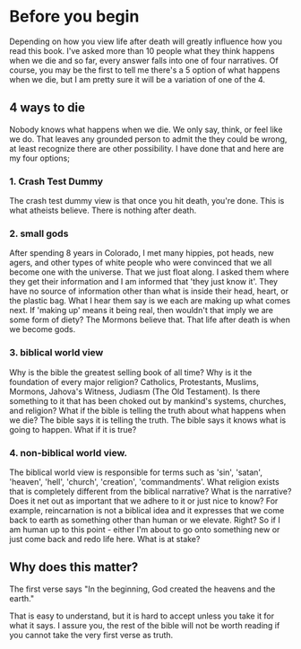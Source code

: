 # Before you begin

Depending on how you view life after death will greatly influence how you read this book. I've asked more than 10 people what they think happens when we die and so far, every answer falls into one of four narratives. Of course, you may be the first to tell me there's a 5 option of what happens when we die, but I am pretty sure it will be a variation of one of the 4.

## 4 ways to die

Nobody knows what happens when we die. We only say, think, or feel like we do. That leaves any grounded person to admit the they could be wrong, at least recognize there are other possibility. I have done that and here are my four options;

### 1. Crash Test Dummy

The crash test dummy view is that once you hit death, you're done. This is what atheists believe. There is nothing after death.

### 2. small gods

After spending 8 years in Colorado, I met many hippies, pot heads, new agers, and other types of white people who were convinced that we all become one with the universe. That we just float along. I asked them where they get their information and I am informed that 'they just know it'. They have no source of information other than what is inside their head, heart, or the plastic bag. What I hear them say is we each are making up what comes next. If 'making up' means it being real, then wouldn't that imply we are some form of diety? The Mormons believe that. That life after death is when we become gods.

### 3. biblical world view

Why is the bible the greatest selling book of all time? Why is it the foundation of every major religion? Catholics, Protestants, Muslims, Mormons, Jahova's Witness, Judiasm (The Old Testament). Is there something to it that has been choked out by mankind's systems, churches, and religion? What if the bible is telling the truth about what happens when we die? The bible says it is telling the truth. The bible says it knows what is going to happen. What if it is true?

### 4. non-biblical world view.

The biblical world view is responsible for terms such as 'sin', 'satan', 'heaven', 'hell', 'church', 'creation', 'commandments'. What religion exists that is completely different from the biblical narrative? What is the narrative? Does it net out as important that we adhere to it or just nice to know? For example, reincarnation is not a biblical idea and it expresses that we come back to earth as something other than human or we elevate. Right? So if I am human up to this point - either I'm about to go onto something new or just come back and redo life here. What is at stake?

## Why does this matter?

The first verse says "In the beginning, God created the heavens and the earth."

That is easy to understand, but it is hard to accept unless you take it for what it says. I assure you, the rest of the bible will not be worth reading if you cannot take the very first verse as truth.
